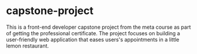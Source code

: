 # capstone-project
This is a front-end developer capstone project from the meta course as part of getting the professional certificate. The project focuses on building a user-friendly web application that eases users's appointments in a little lemon restaurant.
